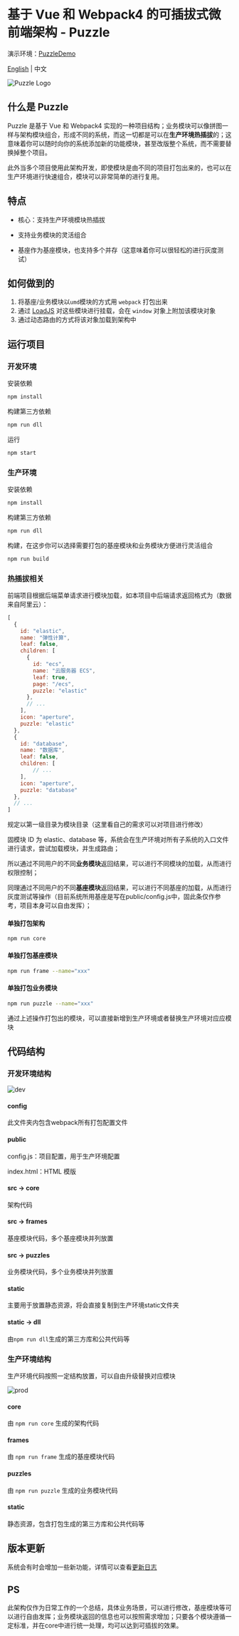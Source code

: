 # 基于 Vue 和 Webpack4 的可插拔式微前端架构 - Puzzle

演示环境：[PuzzleDemo](http://www.shuva.cn/demo/puzzle/#/home)

[English](https://github.com/CyberFei/puzzle) | 中文

![Puzzle Logo](https://raw.githubusercontent.com/CyberFei/pic/master/logo_400x400.png)


## 什么是 Puzzle

Puzzle 是基于 Vue 和 Webpack4 实现的一种项目结构；业务模块可以像拼图一样与架构模块组合，形成不同的系统，而这一切都是可以在**生产环境热插拔**的；这意味着你可以随时向你的系统添加新的功能模块，甚至改版整个系统，而不需要替换掉整个项目。

此外当多个项目使用此架构开发，即使模块是由不同的项目打包出来的，也可以在生产环境进行快速组合，模块可以非常简单的进行复用。



## 特点

- 核心：支持生产环境模块热插拔

- 支持业务模块的灵活组合

- 基座作为基座模块，也支持多个并存（这意味着你可以很轻松的进行灰度测试）

  

## 如何做到的

1. 将基座/业务模块以`umd`模块的方式用 `webpack` 打包出来
2. 通过 [LoadJS](https://github.com/muicss/loadjs) 对这些模块进行挂载，会在 `window` 对象上附加该模块对象
3. 通过动态路由的方式将该对象加载到架构中



## 运行项目

### 开发环境

安装依赖

```bash
npm install
```

构建第三方依赖

```bash
npm run dll
```

运行

```bash
npm start
```



### 生产环境
安装依赖

```bash
npm install
```

构建第三方依赖

```bash
npm run dll
```

构建，在这步你可以选择需要打包的基座模块和业务模块方便进行灵活组合

```bash
npm run build
```



### 热插拔相关

前端项目根据后端菜单请求进行模块加载，如本项目中后端请求返回格式为（数据来自阿里云）：

```javascript
[
  {
    id: "elastic",
    name: "弹性计算",
    leaf: false,
    children: [
      {
        id: "ecs",
        name: "云服务器 ECS",
        leaf: true,
        page: "/ecs",
        puzzle: "elastic"
      },
      // ...
    ],
    icon: "aperture",
    puzzle: "elastic"
  },
  {
    id: "database",
    name: "数据库",
    leaf: false,
    children: [
    	// ...
    ],
    icon: "aperture",
    puzzle: "database"
  },
  // ...
]
```

规定以第一级目录为模块目录（这里看自己的需求可以对项目进行修改）

固模块 ID 为 elastic、database 等，系统会在生产环境对所有子系统的入口文件进行请求，尝试加载模块，并生成路由；

所以通过不同用户的不同**业务模块**返回结果，可以进行不同模块的加载，从而进行权限控制；

同理通过不同用户的不同**基座模块**返回结果，可以进行不同基座的加载，从而进行灰度测试等操作（目前系统所用基座是写在public/config.js中，固此条仅作参考，项目本身可以自由发挥）；



#### 单独打包架构

```
npm run core
```

#### 单独打包基座模块

```bash
npm run frame --name="xxx"
```

#### 单独打包业务模块

```bash
npm run puzzle --name="xxx"
```

通过上述操作打包出的模块，可以直接新增到生产环境或者替换生产环境对应应模块




## 代码结构

### 开发环境结构

![dev](https://github.com/CyberFei/pic/raw/master/puzzle/dev.png)

#### config

此文件夹内包含webpack所有打包配置文件

#### public

config.js：项目配置，用于生产环境配置

index.html：HTML 模版

#### src -> core

架构代码

#### src -> frames

基座模块代码，多个基座模块并列放置

#### src -> puzzles

业务模块代码，多个业务模块并列放置

#### static

主要用于放置静态资源，将会直接复制到生产环境static文件夹

#### static -> dll

由`npm run dll`生成的第三方库和公共代码等



### 生产环境结构

生产环境代码按照一定结构放置，可以自由升级替换对应模块

![prod](https://github.com/CyberFei/pic/raw/master/puzzle/prod.png)

#### core

由 `npm run core` 生成的架构代码

#### frames

由 `npm run frame` 生成的基座模块代码

#### puzzles

由 `npm run puzzle` 生成的业务模块代码

#### static

静态资源，包含打包生成的第三方库和公共代码等



## 版本更新

系统会有时会增加一些新功能，详情可以查看[更新日志](https://github.com/CyberFei/puzzle/blob/master/update_log.md)



## PS

此架构仅作为日常工作的一个总结，具体业务场景，可以进行修改，基座模块等可以进行自由发挥；业务模块返回的信息也可以按照需求增加；只要各个模块遵循一定标准，并在core中进行统一处理，均可以达到可插拔的效果。